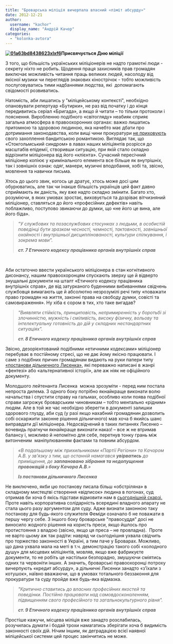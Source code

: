 ```yaml
---
title: "Броварська міліція вичерпала власний «ліміт абсурду»"
date: 2012-12-21
author: 
  username: "kachor"
  display_name: "Андрій Качор"
categories: 
  - "kolonka-avtora"
---
```


**[![](https://mpz.brovary.org/wp-content/uploads/2012/12/01a63bd8438623xlxf6.jpg "01a63bd8438623xlxf6")](https://mpz.brovary.org/wp-content/uploads/2012/12/01a63bd8438623xlxf6.jpg)Присвячується Дню міліції**

З того, що більшість українських міліціонерів не надто грамотні люди - секрету ніхто не робить. Щодення праця захисників прав громадян виключає можливість читання праць великих людей, насолоду від якісної музики чи переглядів знакових кінострічок - тобто можливість послуговуватись тими надбаннями людства, які  допомагають свідомості розвиватись.

Натомість, аби лишатись у "міліцейському контексті", необхідно опановувати репертуар «Бутирки», не раз від початку і до кінця передивитись серіал «Бригада», а якщо й читати – то тільки протоколи і пояснення. Виробленню подібного «світогляду» неабияк сприяє загальна атмосфера в правоохоронних органах: важко лишатись притомною та здоровою людиною, яка начебто має дбати про дотримання законодавства, коли вищі чини прокуратури [не приховують](http://www.youtube.com/watch?v=klAWdJbfwKc) свого захоплення бандитською романтикою. Виглядає так, що «Стокгольмський синдром» в лавах наших міліціянтів розрісся до масштабів епідемії, створивши ситуацію, при якій стало складно відрізнити міліціонера від його «клієнта». Сучасний пересічний міліціонер копіює у кримінального елемента все більше як внутрішніх, так і зовнішніх ознак: одяг, манери, музичні вподобання, хобі та, звісно, мовлення та навички письма.

Хтось до цього звик, когось це дратує, хтось може досі цим обурюватись, але так чи інакше більшість українців цей факт давно сприймають як даність, яку вже надто складно змінити. Багато хто, розуміючи, в яких умовах зростає, виховується та дозріває вітчизняний міліціонер, ставляться до його «професійних дефектів» навіть поблажливо, поступово звикаючи до думки, що «не його це вина, але його біда».

> _"У службових та позаслужбових стосунках з людьми, в особистій поведінці бути зразком чесності, чемності, тактовності, зовнішньої охайності і внутрішньої дисциплінованості, культури спілкування, і зокрема мови"._
> 
> **_ст. 7 Етичного кодексу працівника органів внутрішніх справ_**

 

Аби остаточно ввести українського міліціонера в стан когнітивного дисонансу, нашим правоохоронцям спускають зверху ще й відверто знущальні документи на шталт «Етичного кодексу працівника внутрішніх справ», де від затурканого буденними вибиваннями свідчень службовця вимагають ще й абсолютно незрозумілі речі типу «поважати право громадян на життя, законні права на свободу думки, совісті та самовираження». Ну хіба є сором в тих, хто таке вигадав?

> _"Виявляти стійкість, принциповість, непримиренність у боротьбі зі злочинністю, мужність і сміливість, високу фізичну, вольову та інтелектуальну готовність до дій у складних нестандартних ситуаціях"._
> 
> _**_ст. 8 Етичного кодексу працівника органів внутрішніх справ_**_

Звісно, дезорієнтований подібними «етичними кодексами» міліціонер перебуває в постійному стресі, що не дає йому якісно працювати. І саме з подібних причин громадянам видають на руки папери типу [«постанови дільничного Лисенка»](https://mpz.brovary.org/militsiya-zaproshuye-na-rarty-regioni-vhid-vilniy/), які переважно написані в жанрі «фентезі» або «альтернативної історії», але аж ніяк не офіційного документу.

Молодшого лейтенанта Лисенка  можна зрозуміти - перед ним постала непроста дилема. З одного боку потрібно якнайкраще виконати волю начальства і спустити справу на гальмах, особливо коли поява подібної справи загрожує броварським чиновникам – тобто ментально «рідним» людям. Але в той же час необхідно зберегти в документі залишки здорового глузду, аби суд (у разі якщо нахабний громадянин дозволить собі оскаржити законне рішення дільничного) мав хоча б якийсь шанс виправдати дії міліціонера. Недосвідчений в таких питаннях Лисенко – вочевидь прагнучи якнайкраще виконати наказ! – все ж не втримав балансу і, можливо й непомітно для себе, перетнув тонку грань між витонченим  маніпулюванням фактами та повним абсурдом.

> _«В подальшому між прихильниками «Партії Регіони» та Качором А.В. у зв’язку з тим, що останній намагався **увірватись** до приміщення, де_ _**заплановано зібрання та недопущення провокацій з боку Качора А.В**.»_
> 
> _**Із постанови дільничного Лисенка**_

Не виключено, якби цю постанову писала більш «обстріляна» в складному мистецтві створення «відписок» людина в погонах, суд отримав би хоча б якісь підстави відмовити нам в [сьогоднішній скарзі.](https://mpz.brovary.org/sud-vidpraviv-spravu-vizitu-azarova-na-dorozsliduvannya/) Проте навіть корпоративна солідарність всередині владного апарату не стала цього разу аргументом для суду. Адже визнати законною таку постанову для будь-якого служителя Феміди означало б не поважати в першу чергу себе. З іншого боку броварське "правосуддя" досі не виносило жодного рішення на користь преси, якщо йшлось про протистояння з владою (звісно, якщо ця преса – не провладна).  Проте не варто цьому аж так радіти: навряд чи сьогоднішня ухвала свідчить про торжество законності в Україні, а тим паче у Броварах. Можливо, що дана ухвала мала на меті в т.ч. демонстрацію такого собі «холодного душу» для місцевих міліціянтів, мовляв, якщо вже фабрикуєте документи, то не робіть це настільки безпорадно, змушуючи сміятись одних та червоніти інших. А значить, броварські правоохоронці потроху вичерпують «кредит абсурду», а дільничні Лисенки занадто «з’їхали з котушок», наївно вважаючи, що в умовах тотального беззаконня для прокуратури та суду пройде вже будь-яка відмазка.

> _"Критично ставитись до власних професійних якостей та поведінки. Постійно працювати над самовдосконаленням, підвищенням свого професійного та загальнокультурного рівня"._
> 
> **_ст. 9 Етичного кодексу працівника органів внутрішніх справ_**

Простіше кажучи, місцева міліція вже занадто розслабилась, розучилась думати і бодай трохи намагатись зберігати хоча б видимість законності своїх дій. Нічим іншим, як деградацією всієї наявної міліцейської системи цей процес закінчитись не може.
